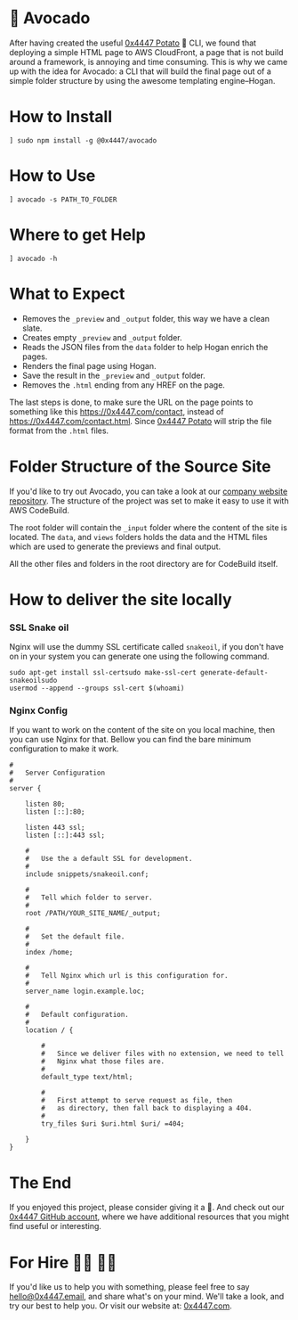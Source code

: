 # 🥑 Avocado

After having created the useful [0x4447 Potato](https://github.com/0x4447/0x4447-cli-node-potato) 🥔 CLI, we found that deploying a simple HTML page to AWS CloudFront, a page that is not build around a framework, is annoying and time consuming. This is why we came up with the idea for Avocado: a CLI that will build the final page out of a simple folder structure by using the awesome templating engine–Hogan.

# How to Install

```
] sudo npm install -g @0x4447/avocado
```

# How to Use

```
] avocado -s PATH_TO_FOLDER
```

# Where to get Help

```
] avocado -h
```

# What to Expect

- Removes the `_preview` and `_output` folder, this way we have a clean slate.
- Creates empty `_preview` and `_output` folder.
- Reads the JSON files from the `data` folder to help Hogan enrich the pages.
- Renders the final page using Hogan.
- Save the result in the `_preview` and `_output` folder.
- Removes the `.html` ending from any HREF on the page.

The last steps is done, to make sure the URL on the page points to something like this https://0x4447.com/contact, instead of https://0x4447.com/contact.html. Since [0x4447 Potato](https://github.com/0x4447/0x4447-cli-node-potato) will strip the file format from the `.html` files.

# Folder Structure of the Source Site

If you'd like to try out Avocado, you can take a look at our [company website repository](https://github.com/0x4447/0x4447.com). The structure of the project was set to make it easy to use it with AWS CodeBuild.

The root folder will contain the `_input` folder where the content of the site is located. The `data`, and `views` folders holds the data and the HTML files which are used to generate the previews and final output.

All the other files and folders in the root directory are for CodeBuild itself.

# How to deliver the site locally

### SSL Snake oil

Nginx will use the dummy SSL certificate called `snakeoil`, if you don't have on in your system you can generate one using the following command.

```
sudo apt-get install ssl-certsudo make-ssl-cert generate-default-snakeoilsudo
usermod --append --groups ssl-cert $(whoami)
```

### Nginx Config

If you want to work on the content of the site on you local machine, then you can use Nginx for that. Bellow you can find the bare minimum configuration to make it work.

```
#
#	Server Configuration
#
server {

	listen 80;
	listen [::]:80;

	listen 443 ssl;
	listen [::]:443 ssl;

	#
	#	Use the a default SSL for development.
	#
	include snippets/snakeoil.conf;

	#
	#	Tell which folder to server.
	#
	root /PATH/YOUR_SITE_NAME/_output;

	#
	#	Set the default file.
	#
	index /home;

	#
	#	Tell Nginx which url is this configuration for.
	#
	server_name login.example.loc;

	#
	#	Default configuration.
	#
	location / {

		#
		#	Since we deliver files with no extension, we need to tell
		#	Nginx what those files are.
		#
		default_type text/html;

		#
		#	First attempt to serve request as file, then
		#	as directory, then fall back to displaying a 404.
		#
		try_files $uri $uri.html $uri/ =404;

	}
}
```

# The End

If you enjoyed this project, please consider giving it a 🌟. And check out our [0x4447 GitHub account](https://github.com/0x4447), where we have additional resources that you might find useful or interesting.

# For Hire 👨‍💻 👩‍💻

If you'd like us to help you with something, please feel free to say [hello@0x4447.email](mailto:hello@0x4447.email?Subject=Hello%20From%20Repo&Body=Hi%2C%0A%0AMy%20name%20is%20NAME%2C%20and%20I%27d%20like%20to%20get%20in%20touch%20with%20someone%20at%200x4447.%0A%0AI%27d%20like%20to%20discuss%20the%20following%20topics%3A%0A%0A-%20LIST_OF_TOPICS_TO_DISCUSS%0A%0ASome%20useful%20information%3A%0A%0A-%20My%20full%20name%20is%3A%20FIRST_NAME%20LAST_NAME%0A-%20My%20time%20zone%20is%3A%20TIME_ZONE%0A-%20My%20working%20hours%20are%20from%3A%20TIME%20till%20TIME%0A-%20My%20company%20name%20is%3A%20COMPANY%20NAME%0A-%20My%20company%20website%20is%3A%20https%3A%2F%2F%0A%0ABest%20regards.), and share what's on your mind. We'll take a look, and try our best to help you. Or visit our website at: [0x4447.com](https://0x4447.com).

